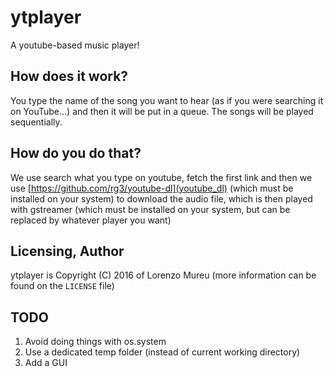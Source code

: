 # ytplayer
A youtube-based music player!

## How does it work?
You type the name of the song you want to hear (as if you were searching it on YouTube...)
and then it will be put in a queue. The songs will be played sequentially.

## How do you do that?
We use search what you type on youtube, fetch the first link and then we use
[https://github.com/rg3/youtube-dl](youtube_dl) (which must be installed on your system) to download
the audio file, which is then played with gstreamer (which must be installed on your system, but can be
replaced by whatever player you want)

## Licensing, Author
ytplayer is Copyright (C) 2016 of Lorenzo Mureu (more information can be found on the `LICENSE` file)

## TODO
1. Avoid doing things with os.system
2. Use a dedicated temp folder (instead of current working directory)
3. Add a GUI
